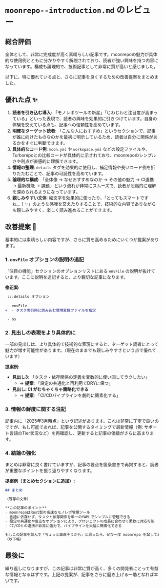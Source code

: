 # `moonrepo--introduction.md` のレビュー

## 総合評価

全体として、非常に完成度が高く素晴らしい記事です。moonrepoの魅力が具体的な使用例とともに分かりやすく解説されており、読者が強い興味を持つ内容になっています。構成も論理的で、技術記事として非常に質が高いと感じました。

以下に、特に優れている点と、さらに記事を良くするための改善提案をまとめました。

## 優れた点 ✨

1.  **読者を引き込む導入**: 「モノレポツールの新星」「じわじわと注目度が高まっている」といった表現で、読者の興味を効果的に引きつけています。自身の体験を交えている点も、記事への信頼性を高めています。
2.  **明確なターゲット読者**: 「こんな人におすすめ」というセクションで、記事が誰に向けたものなのかを最初に明示しているため、読者は自分に関係があるかをすぐに判断できます。
3.  **具体的なコード例**: `moon.yml` や `workspace.yml` などの設定ファイルや、Turborepoとの比較コードが具体的に示されており、moonrepoのシンプルさや利点が直感的に理解できます。
4.  **情報の整理**: `details` タグを効果的に使用し、補足情報や長いコード例を折りたたむことで、記事の可読性を高めています。
5.  **論理的な構成**: 「全体像 → なぜおすすめなのか → その他の魅力 → CI連携 → 最新機能 → 課題」という流れが非常にスムーズで、読者が段階的に理解を深められるようになっています。
6.  **親しみやすい文体**: 絵文字を効果的に使ったり、「とってもスマートですね...！✨」のような感嘆を交えたりすることで、技術的な内容でありながらも親しみやすく、楽しく読み進めることができます。

## 改善提案 📝

基本的には素晴らしい内容ですが、さらに質を高めるためにいくつか提案があります。

### 1. `envFile` オプションの説明の追記

「注目の機能」セクションのオプションリストにある `envFile` の説明が抜けています。ここに説明を追記すると、より親切な記事になります。

**修正案:**
```diff
 :::details オプション
 
 - envFile
+  - タスク実行時に読み込む環境変数ファイルを指定
 
 - os
```

### 2. 見出しの表現をより具体的に

一部の見出しは、より具体的で技術的な表現にすると、ターゲット読者にとって魅力が増す可能性があります。（現在のままでも親しみやすさという点で優れています）

**提案例:**
- **見出し3**: 「タスク・依存関係の定義を変数的に使い回してラクしたい」
  - → **提案**: 「設定の共通化と再利用でDRYに保つ」
- **見出し: CI がむちゃくちゃ簡略化できる**
  - → **提案**: 「CI/CDパイプラインを劇的に簡素化する」

### 3. 情報の鮮度に関する注記

記事内に「2025年3月時点」という記述があります。これは非常に丁寧で良いのですが、もし可能であれば、記事を公開するタイミングで最新情報（例: サポート言語のTier状況など）を再確認し、更新すると記事の価値がさらに高まります。

### 4. 結論の強化

まとめは非常に良く書けていますが、記事の要点を箇条書きで再掲すると、読者が重要なポイントを振り返りやすくなります。

**提案例（まとめセクションに追加）:**
```markdown
## まとめ

（既存の文章）

**この記事のポイント**
- moonrepoはRust製の高速なモノレポ管理ツール
- 言語に依存せず、タスクと依存関係を単一のYAMLでシンプルに管理できる
- 設定の共通化や豊富なオプションにより、プロジェクトの成長に合わせて柔軟に対応可能
- CI/CDとの連携が非常に強力で、パイプラインを大幅に簡素化できる

もしこの記事を読んで「ちょっと面白そうかも」と思ったら、ぜひ一度 moonrepo を試してみてください。
（以下略）
```

## 最後に

繰り返しになりますが、この記事は非常に質が高く、多くの開発者にとって有益な情報となるはずです。上記の提案が、記事をさらに磨き上げる一助となれば幸いです。